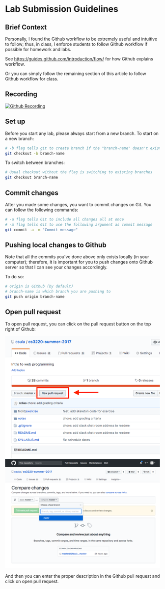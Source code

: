 # Lab Submission Guidelines

## Brief Context

Personally, I found the Github workflow to be extremely useful and 
intuitive to follow; thus, in class, I enforce students to follow Github
workflow if possible for homework and labs.

See https://guides.github.com/introduction/flow/ for how Github explains
workflow.

Or you can simply follow the remaining section of this article to follow
Github workflow for class.

## Recording

[![Github Recording](https://asciinema.org/a/0vis8x47iibnfgr93svbffhgmn.png)](https://asciinema.org/a/0vis8x47iibnfgr93svbffhgmn)

## Set up

Before you start any lab, please always start from a new branch. To start
on a new branch:

```sh
# -b flag tells git to create branch if the "branch-name" doesn't exist
git checkout -b branch-name
```

To switch between branches:

```sh
# Usual checkout without the flag is switching to existing branches
git checkout branch-name
```

## Commit changes

After you made some changes, you want to commit changes on Git. You can follow the following commands:

```sh
# -a flag tells Git to include all changes all at once
# -m flag tells Git to use the following argument as commit message
git commit -a -m "Commit message"
```

## Pushing local changes to Github

Note that all the commits you've done above only exists locally (in your 
computer); therefore, it is important for you to push changes onto Github
server so that I can see your changes accordingly.

To do so:

```sh
# origin is Github (by default)
# branch-name is which branch you are pushing to
git push origin branch-name
```

## Open pull request

To open pull request, you can click on the pull request button on the top 
right of Github:

![Github pull request step 1](../imgs/github-pull-1.png)
![Github pull request step 2](../imgs/github-pull-2.png)

And then you can enter the proper description in the Github pull request
and click on open pull request.

